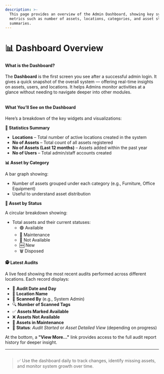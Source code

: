 ```yaml
---
description: >-
  This page provides an overview of the Admin Dashboard, showing key system
  metrics such as number of assets, locations, categories, and asset status
  summaries.
---
```


# 📊 Dashboard Overview

#### What is the Dashboard?

The **Dashboard** is the first screen you see after a successful admin login. It gives a quick snapshot of the overall system — offering real-time insights on assets, users, and locations. It helps Admins monitor activities at a glance without needing to navigate deeper into other modules.

<figure><img src="/gitbook-assets/Screen Shot 2025-05-07 at 2.53.53 PM.png" alt=""><figcaption></figcaption></figure>

#### What You’ll See on the Dashboard

Here’s a breakdown of the key widgets and visualizations:

**🔢 Statistics Summary**

* **Locations** – Total number of active locations created in the system
* **No of Assets** – Total count of all assets registered
* **No of Assets (Last 12 months)** – Assets added within the past year
* **No of Users** – Total admin/staff accounts created

**📊 Asset by Category**

A bar graph showing:

* Number of assets grouped under each category (e.g., Furniture, Office Equipment)
* Useful to understand asset distribution

**🧭 Asset by Status**

A circular breakdown showing:

* Total assets and their current statuses:
  * 🟢 Available
  * 🔧 Maintenance
  * 🚫 Not Available
  * 🆕 New
  * 🗑 Disposed

**🕵️ Latest Audits**

A live feed showing the most recent audits performed across different locations. Each record displays:

* 📆 **Audit Date and Day**
* 📌 **Location Name**
* 👤 **Scanned By** (e.g., System Admin)
* 🔍 **Number of Scanned Tags**
* ✅ **Assets Marked Available**
* ❌ **Assets Not Available**
* 🔧 **Assets in Maintenance**
* 🔘 **Status**: _Audit Started_ or _Asset Detailed View_ (depending on progress)

At the bottom, a **"View More..."** link provides access to the full audit report history for deeper insight.

***

<figure><img src="/gitbook-assets/Screen Shot 2025-05-07 at 5.17.48 PM.png" alt=""><figcaption></figcaption></figure>

> ✅ Use the dashboard daily to track changes, identify missing assets, and monitor system growth over time.
